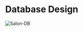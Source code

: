 # Database Design
![Salon-DB](https://user-images.githubusercontent.com/76676547/204507651-8b30160a-e8a6-4a30-a929-16162301d907.png)
